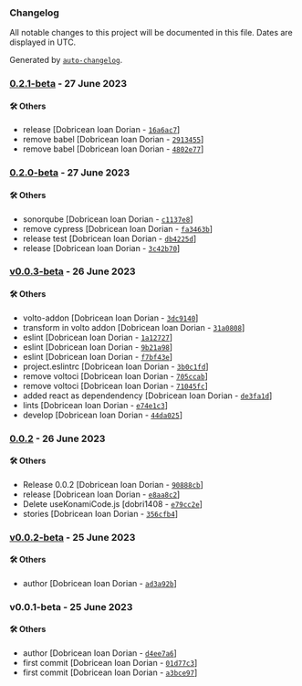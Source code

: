 ### Changelog

All notable changes to this project will be documented in this file. Dates are displayed in UTC.

Generated by [`auto-changelog`](https://github.com/CookPete/auto-changelog).

### [0.2.1-beta](https://github.com/eea/countup/compare/0.2.0-beta...0.2.1-beta) - 27 June 2023

#### :hammer_and_wrench: Others

- release [Dobricean Ioan Dorian - [`16a6ac7`](https://github.com/eea/countup/commit/16a6ac7ebcca3aa7f1cd11c9f3ab521f4c90dcb4)]
- remove babel [Dobricean Ioan Dorian - [`2913455`](https://github.com/eea/countup/commit/29134555fb89f11c93aafe388744d4e4b643bd26)]
- remove babel [Dobricean Ioan Dorian - [`4802e77`](https://github.com/eea/countup/commit/4802e77fdf400640a51d1c809f5835dbaf4e9477)]
### [0.2.0-beta](https://github.com/eea/countup/compare/v0.0.3-beta...0.2.0-beta) - 27 June 2023

#### :hammer_and_wrench: Others

- sonorqube [Dobricean Ioan Dorian - [`c1137e8`](https://github.com/eea/countup/commit/c1137e85e2414931ca6e35776312ff883ef75264)]
- remove cypress [Dobricean Ioan Dorian - [`fa3463b`](https://github.com/eea/countup/commit/fa3463b69f9ec57ca4a9b5bab992e6b4a5c13553)]
- release test [Dobricean Ioan Dorian - [`db4225d`](https://github.com/eea/countup/commit/db4225de1429ee810d893b7d9be8d8ebc9213d01)]
- release [Dobricean Ioan Dorian - [`3c42b70`](https://github.com/eea/countup/commit/3c42b70a9bc8704f590f960f16269f63f3d8af04)]
### [v0.0.3-beta](https://github.com/eea/countup/compare/0.0.2...v0.0.3-beta) - 26 June 2023

#### :hammer_and_wrench: Others

- volto-addon [Dobricean Ioan Dorian - [`3dc9140`](https://github.com/eea/countup/commit/3dc9140d70c8167c49b6dc785793515409e1155b)]
- transform in volto addon [Dobricean Ioan Dorian - [`31a0808`](https://github.com/eea/countup/commit/31a080808a2ae42809f79c210294479a34ad3aaa)]
- eslint [Dobricean Ioan Dorian - [`1a12727`](https://github.com/eea/countup/commit/1a12727de55c8fa0b3e42829466bc7316fd75d86)]
- eslint [Dobricean Ioan Dorian - [`9b21a98`](https://github.com/eea/countup/commit/9b21a983830bf287f34bcf7da622dde37156a6a4)]
- eslint [Dobricean Ioan Dorian - [`f7bf43e`](https://github.com/eea/countup/commit/f7bf43e6f4286f768534f5a56bd3b982c3d7d858)]
- project.eslintrc [Dobricean Ioan Dorian - [`3b0c1fd`](https://github.com/eea/countup/commit/3b0c1fd985de8398d639321b9854a66a0b4ec528)]
- remove voltoci [Dobricean Ioan Dorian - [`705ccab`](https://github.com/eea/countup/commit/705ccabce74cf0ee63cee99abac70e9fd4c918e5)]
- remove voltoci [Dobricean Ioan Dorian - [`71045fc`](https://github.com/eea/countup/commit/71045fc52cb909d859d1e3b871cfd621c345d4d1)]
- added react as dependendency [Dobricean Ioan Dorian - [`de3fa1d`](https://github.com/eea/countup/commit/de3fa1d8eb22e047348c570dca605b501b64c355)]
- lints [Dobricean Ioan Dorian - [`e74e1c3`](https://github.com/eea/countup/commit/e74e1c3040eaca465f5f095ec1e0e8527918462c)]
- develop [Dobricean Ioan Dorian - [`44da025`](https://github.com/eea/countup/commit/44da025f7b0e48aaad88582e32ce0c6b91441d03)]
### [0.0.2](https://github.com/eea/countup/compare/v0.0.2-beta...0.0.2) - 26 June 2023

#### :hammer_and_wrench: Others

- Release 0.0.2 [Dobricean Ioan Dorian - [`90888cb`](https://github.com/eea/countup/commit/90888cb1f4be9a02d64e271b3aa6b068cf2e71cc)]
- release [Dobricean Ioan Dorian - [`e8aa8c2`](https://github.com/eea/countup/commit/e8aa8c2733a49ccda7fdaf6b8ded6b0ae32f0b45)]
- Delete useKonamiCode.js [dobri1408 - [`e79cc2e`](https://github.com/eea/countup/commit/e79cc2ec2d5022aecd32fa5c710f77e626e62863)]
- stories [Dobricean Ioan Dorian - [`356cfb4`](https://github.com/eea/countup/commit/356cfb482a6a3d7c89adc13acf47a505abdce2d9)]
### [v0.0.2-beta](https://github.com/eea/countup/compare/v0.0.1-beta...v0.0.2-beta) - 25 June 2023

#### :hammer_and_wrench: Others

- author [Dobricean Ioan Dorian - [`ad3a92b`](https://github.com/eea/countup/commit/ad3a92b964b69708c3f611199bebeeb6d58b626e)]
### v0.0.1-beta - 25 June 2023

#### :hammer_and_wrench: Others

- author [Dobricean Ioan Dorian - [`d4ee7a6`](https://github.com/eea/countup/commit/d4ee7a671c805ee8a930bbefe48b4f0216985493)]
- first commit [Dobricean Ioan Dorian - [`01d77c3`](https://github.com/eea/countup/commit/01d77c332206b4b69e8c1324451fdd163cd7709d)]
- first commit [Dobricean Ioan Dorian - [`a3bce97`](https://github.com/eea/countup/commit/a3bce97d8e9a18ac6c94a64214737e95d5b90f0f)]

